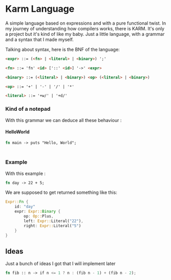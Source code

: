 # Karm Language
A simple language based on expressions and with a pure functional twist.
In my journey of understanding how compilers works, there is KARM. It's only a project but it's kind of like my baby. Just a little language, with a grammar and a syntax that I made myself.

Talking about syntax, here is the BNF of the language:
```html
<expr> ::= (<fn> | <literal> | <binary>) ';'

<fn> ::= 'fn' <id> ['::' <id>] '->' <expr>

<binary> ::= (<literal> | <binary>) <op> (<literal> | <binary>)

<op> ::= '+' | '-' | '/' | '*'

<literal> ::= '+w/' | '+d/'
``` 
### Kind of a notepad

With this grammar we can deduce all these behaviour :

#### HelloWorld
```rust
fn main -> puts "Hello, World";
```
####
```rust
```
### Example
With this example :
```rust
fn day -> 22 + 5;
```
We are supposed to get returned something like this:

```rust
Expr::Fn {
	id: "day"
	expr: Expr::Binary {
		op: Op::Plus,
		left: Expr::Literal("22"),
		right: Expr::Literal("5")
	}
}
```
## Ideas
Just a bunch of ideas I got that I will implement later
```rust
fn fib :: n -> if n <= 1 ? n : (fib n - 1) + (fib n - 2);
```
